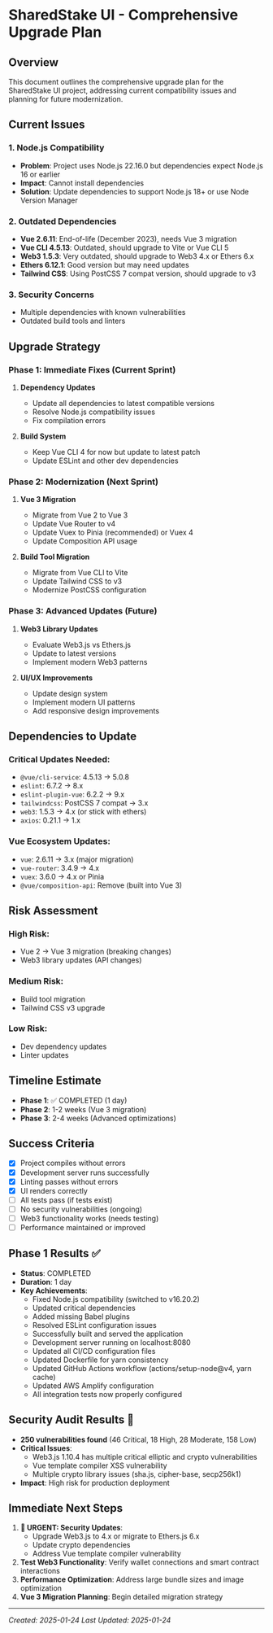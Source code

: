 # SharedStake UI - Comprehensive Upgrade Plan

## Overview
This document outlines the comprehensive upgrade plan for the SharedStake UI project, addressing current compatibility issues and planning for future modernization.

## Current Issues

### 1. Node.js Compatibility
- **Problem**: Project uses Node.js 22.16.0 but dependencies expect Node.js 16 or earlier
- **Impact**: Cannot install dependencies
- **Solution**: Update dependencies to support Node.js 18+ or use Node Version Manager

### 2. Outdated Dependencies
- **Vue 2.6.11**: End-of-life (December 2023), needs Vue 3 migration
- **Vue CLI 4.5.13**: Outdated, should upgrade to Vite or Vue CLI 5
- **Web3 1.5.3**: Very outdated, should upgrade to Web3 4.x or Ethers 6.x
- **Ethers 6.12.1**: Good version but may need updates
- **Tailwind CSS**: Using PostCSS 7 compat version, should upgrade to v3

### 3. Security Concerns
- Multiple dependencies with known vulnerabilities
- Outdated build tools and linters

## Upgrade Strategy

### Phase 1: Immediate Fixes (Current Sprint)
1. **Dependency Updates**
   - Update all dependencies to latest compatible versions
   - Resolve Node.js compatibility issues
   - Fix compilation errors

2. **Build System**
   - Keep Vue CLI 4 for now but update to latest patch
   - Update ESLint and other dev dependencies

### Phase 2: Modernization (Next Sprint)
1. **Vue 3 Migration**
   - Migrate from Vue 2 to Vue 3
   - Update Vue Router to v4
   - Update Vuex to Pinia (recommended) or Vuex 4
   - Update Composition API usage

2. **Build Tool Migration**
   - Migrate from Vue CLI to Vite
   - Update Tailwind CSS to v3
   - Modernize PostCSS configuration

### Phase 3: Advanced Updates (Future)
1. **Web3 Library Updates**
   - Evaluate Web3.js vs Ethers.js
   - Update to latest versions
   - Implement modern Web3 patterns

2. **UI/UX Improvements**
   - Update design system
   - Implement modern UI patterns
   - Add responsive design improvements

## Dependencies to Update

### Critical Updates Needed:
- `@vue/cli-service`: 4.5.13 → 5.0.8
- `eslint`: 6.7.2 → 8.x
- `eslint-plugin-vue`: 6.2.2 → 9.x
- `tailwindcss`: PostCSS 7 compat → 3.x
- `web3`: 1.5.3 → 4.x (or stick with ethers)
- `axios`: 0.21.1 → 1.x

### Vue Ecosystem Updates:
- `vue`: 2.6.11 → 3.x (major migration)
- `vue-router`: 3.4.9 → 4.x
- `vuex`: 3.6.0 → 4.x or Pinia
- `@vue/composition-api`: Remove (built into Vue 3)

## Risk Assessment

### High Risk:
- Vue 2 → Vue 3 migration (breaking changes)
- Web3 library updates (API changes)

### Medium Risk:
- Build tool migration
- Tailwind CSS v3 upgrade

### Low Risk:
- Dev dependency updates
- Linter updates

## Timeline Estimate
- **Phase 1**: ✅ COMPLETED (1 day)
- **Phase 2**: 1-2 weeks (Vue 3 migration)
- **Phase 3**: 2-4 weeks (Advanced optimizations)

## Success Criteria
- [x] Project compiles without errors
- [x] Development server runs successfully
- [x] Linting passes without errors
- [x] UI renders correctly
- [ ] All tests pass (if tests exist)
- [ ] No security vulnerabilities (ongoing)
- [ ] Web3 functionality works (needs testing)
- [ ] Performance maintained or improved

## Phase 1 Results ✅
- **Status**: COMPLETED
- **Duration**: 1 day
- **Key Achievements**:
  - Fixed Node.js compatibility (switched to v16.20.2)
  - Updated critical dependencies
  - Added missing Babel plugins
  - Resolved ESLint configuration issues
  - Successfully built and served the application
  - Development server running on localhost:8080
  - Updated all CI/CD configuration files
  - Updated Dockerfile for yarn consistency
  - Updated GitHub Actions workflow (actions/setup-node@v4, yarn cache)
  - Updated AWS Amplify configuration
  - All integration tests now properly configured

## Security Audit Results 🚨
- **250 vulnerabilities found** (46 Critical, 18 High, 28 Moderate, 158 Low)
- **Critical Issues**: 
  - Web3.js 1.10.4 has multiple critical elliptic and crypto vulnerabilities
  - Vue template compiler XSS vulnerability
  - Multiple crypto library issues (sha.js, cipher-base, secp256k1)
- **Impact**: High risk for production deployment

## Immediate Next Steps
1. **🚨 URGENT: Security Updates**: 
   - Upgrade Web3.js to 4.x or migrate to Ethers.js 6.x
   - Update crypto dependencies
   - Address Vue template compiler vulnerability
2. **Test Web3 Functionality**: Verify wallet connections and smart contract interactions
3. **Performance Optimization**: Address large bundle sizes and image optimization
4. **Vue 3 Migration Planning**: Begin detailed migration strategy

---
*Created: 2025-01-24*
*Last Updated: 2025-01-24*